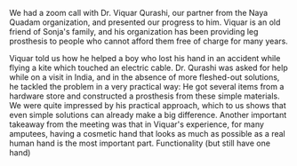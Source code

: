 We had a zoom call with Dr. Viquar Qurashi, our partner from the Naya Quadam organization, and presented our progress to him.
Viquar is an old friend of Sonja's family, and his organization has been providing leg prosthesis to people who cannot afford them free of charge for many years. 

Viquar told us how he helped a boy who lost his hand in an accident while flying a kite which touched an electric cable.
Dr. Qurashi was asked for help while on a visit in India, and in the absence of more fleshed-out solutions, he tackled the problem in a very practical way: He got several items from a hardware store and constructed a prosthesis from these simple materials.
We were quite impressed by his practical approach, which to us shows that even simple solutions can already make a big difference.
Another important takeaway from the meeting was that in Viquar's experience, for many amputees, having a cosmetic hand that looks as much as possible as a real human hand is the most important part.
Functionality 
(but still have one hand)